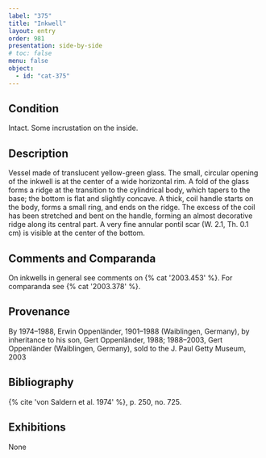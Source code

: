 ```yaml
---
label: "375"
title: "Inkwell"
layout: entry
order: 981
presentation: side-by-side
# toc: false
menu: false
object:
  - id: "cat-375"
---
```


## Condition

Intact. Some incrustation on the inside.

## Description

Vessel made of translucent yellow-green glass. The small, circular opening of the inkwell is at the center of a wide horizontal rim. A fold of the glass forms a ridge at the transition to the cylindrical body, which tapers to the base; the bottom is flat and slightly concave. A thick, coil handle starts on the body, forms a small ring, and ends on the ridge. The excess of the coil has been stretched and bent on the handle, forming an almost decorative ridge along its central part. A very fine annular pontil scar (W. 2.1, Th. 0.1 cm) is visible at the center of the bottom.

## Comments and Comparanda

On inkwells in general see comments on {% cat '2003.453' %}. For comparanda see {% cat '2003.378' %}.

## Provenance

By 1974–1988, Erwin Oppenländer, 1901–1988 (Waiblingen, Germany), by inheritance to his son, Gert Oppenländer, 1988; 1988–2003, Gert Oppenländer (Waiblingen, Germany), sold to the J. Paul Getty Museum, 2003

## Bibliography

{% cite 'von Saldern et al. 1974' %}, p. 250, no. 725.

## Exhibitions

None

